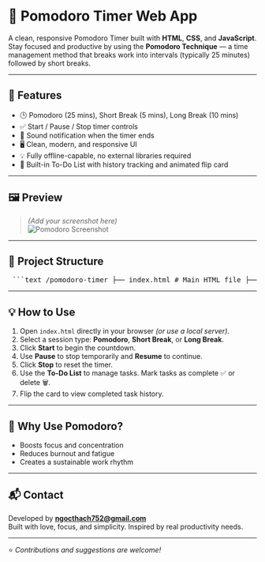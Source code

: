# 🍅 Pomodoro Timer Web App

A clean, responsive Pomodoro Timer built with **HTML**, **CSS**, and **JavaScript**.  
Stay focused and productive by using the **Pomodoro Technique** — a time management method that breaks work into intervals (typically 25 minutes) followed by short breaks.

---

## 🚀 Features

- 🕒 Pomodoro (25 mins), Short Break (5 mins), Long Break (10 mins)
- ✅ Start / Pause / Stop timer controls
- 🔔 Sound notification when the timer ends
- 🖥️ Clean, modern, and responsive UI
- 💡 Fully offline-capable, no external libraries required
- 📝 Built-in To-Do List with history tracking and animated flip card

---

## 🖼️ Preview

> _(Add your screenshot here)_  
> ![Pomodoro Screenshot](./img/screenshot.png)

---

## 📁 Project Structure

<pre> ```text /pomodoro-timer ├── index.html # Main HTML file ├── css/ │ └── style.css # Timer and To-Do List styling ├── js/ │ └── main.js # Timer + To-Do logic ├── img/ │ └── icon.png # Tomato icon └── README.md # You're reading it! ``` </pre>

---

## 💡 How to Use

1. Open `index.html` directly in your browser _(or use a local server)_.
2. Select a session type: **Pomodoro**, **Short Break**, or **Long Break**.
3. Click **Start** to begin the countdown.
4. Use **Pause** to stop temporarily and **Resume** to continue.
5. Click **Stop** to reset the timer.
6. Use the **To-Do List** to manage tasks. Mark tasks as complete ✅ or delete 🗑️.
7. Flip the card to view completed task history.

---

## 🧠 Why Use Pomodoro?

- Boosts focus and concentration
- Reduces burnout and fatigue
- Creates a sustainable work rhythm

---

## 📬 Contact

Developed by **ngocthach752@gmail.com**  
Built with love, focus, and simplicity. Inspired by real productivity needs.

---

⭐ _Contributions and suggestions are welcome!_
